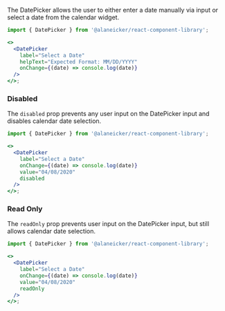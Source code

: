 The DatePicker allows the user to either enter a date manually via input or select a date from the calendar widget.

```jsx
import { DatePicker } from '@alaneicker/react-component-library';

<>
  <DatePicker
    label="Select a Date"
    helpText="Expected Format: MM/DD/YYYY"
    onChange={(date) => console.log(date)}
  />
</>;
```

### Disabled

The `disabled` prop prevents any user input on the DatePicker input and disables calendar date selection.

```jsx
import { DatePicker } from '@alaneicker/react-component-library';

<>
  <DatePicker
    label="Select a Date"
    onChange={(date) => console.log(date)}
    value="04/08/2020"
    disabled
  />
</>;
```

### Read Only

The `readOnly` prop prevents user input on the DatePicker input, but still allows calendar date selection.

```jsx
import { DatePicker } from '@alaneicker/react-component-library';

<>
  <DatePicker
    label="Select a Date"
    onChange={(date) => console.log(date)}
    value="04/08/2020"
    readOnly
  />
</>;
```
